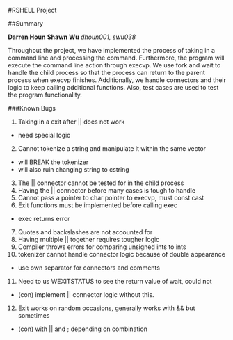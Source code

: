 #RSHELL Project

##Summary

**Darren Houn**
**Shawn Wu**
*dhoun001, swu038*

Throughout the project, we have implemented the process of taking in a
command line and processing the command. Furthermore, the program will
execute the command line action through execvp. We use fork and wait
to handle the child process so that the process can return to the parent
process when execvp finishes. Additionally, we handle connectors and
their logic to keep calling additional functions. Also, test cases are
used to test the program functionality.

###Known Bugs

1. Taking in a exit after || does not work
  * need special logic
2. Cannot tokenize a string and manipulate it within the same vector
  * will BREAK the tokenizer
  * will also ruin changing string to cstring
3. The || connector cannot be tested for in the child process
4. Having the || connector before many cases is tough to handle
5. Cannot pass a pointer to char pointer to execvp, must const cast
6. Exit functions must be implemented before calling exec
  * exec returns error
7. Quotes and backslashes are not accounted for
8. Having multiple || together requires tougher logic
9. Compiler throws errors for comparing unsigned ints to ints
10. tokenizer cannot handle connector logic because of double appearance
  * use own separator for connectors and comments
11. Need to us WEXITSTATUS to see the return value of wait, could not 
  * (con) implement || connector logic without this.
12. Exit works on random occasions, generally works with && but sometimes
  * (con) with || and ; depending on combination
